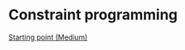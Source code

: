 # Constraint programming

[Starting point (Medium)](https://towardsdatascience.com/introduction-to-linear-programming-in-python-9261e7eb44b)
